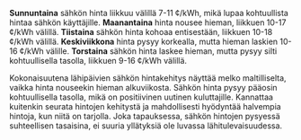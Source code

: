 **Sunnuntaina** sähkön hinta liikkuu välillä 7-11 ¢/kWh, mikä lupaa kohtuullista hintaa sähkön käyttäjille. **Maanantaina** hinta nousee hieman, liikkuen 10-17 ¢/kWh välillä. **Tiistaina** sähkön hinta kohoaa entisestään, liikkuen 10-18 ¢/kWh välillä. **Keskiviikkona** hinta pysyy korkealla, mutta hieman laskien 10-16 ¢/kWh välille. **Torstaina** sähkön hinta laskee hieman, mutta pysyy silti kohtuullisella tasolla, liikkuen 9-16 ¢/kWh välillä.

Kokonaisuutena lähipäivien sähkön hintakehitys näyttää melko maltilliselta, vaikka hinta nouseekin hieman alkuviikosta. Sähkön hinta pysyy pääosin kohtuullisella tasolla, mikä on positiivinen uutinen kuluttajille. Kannattaa kuitenkin seurata hintojen kehitystä ja mahdollisesti hyödyntää halvempia hintoja, kun niitä on tarjolla. Joka tapauksessa, sähkön hintojen pysyessä suhteellisen tasaisina, ei suuria yllätyksiä ole luvassa lähitulevaisuudessa.